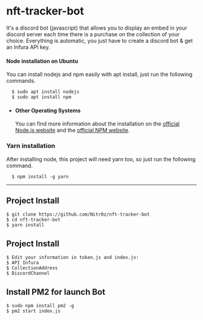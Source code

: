 # nft-tracker-bot
It's a discord bot (javascript) that allows you to display an embed in your discord server each time there is a purchase on the collection of your choice. Everything is automatic, you just have to create a discord bot &amp; get an Infura API key.

#### Node installation on Ubuntu

  You can install nodejs and npm easily with apt install, just run the following commands.

      $ sudo apt install nodejs
      $ sudo apt install npm

- #### Other Operating Systems
  You can find more information about the installation on the [official Node.js website](https://nodejs.org/) and the [official NPM website](https://npmjs.org/).


###
### Yarn installation
  After installing node, this project will need yarn too, so just run the following command.

      $ npm install -g yarn

---

## Project Install

    $ git clone https://github.com/Nitr0z/nft-tracker-bot
    $ cd nft-tracker-bot
    $ yarn install
    
    
## Project Install

    $ Edit your information in token.js and index.js:
    $ API Infura
    $ CollectionAddress
    $ DiscordChannel


## Install PM2 for launch Bot

    $ sudo npm install pm2 -g
    $ pm2 start index.js
